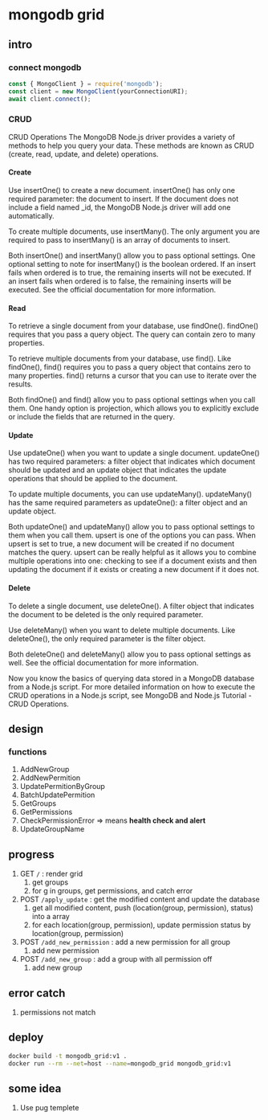 # mongodb grid

## intro

### connect mongodb

``` js
const { MongoClient } = require('mongodb');
const client = new MongoClient(yourConnectionURI);
await client.connect();
```

### CRUD

CRUD Operations
The MongoDB Node.js driver provides a variety of methods to help you query your data. These methods are known as CRUD (create, read, update, and delete) operations.

#### Create

Use insertOne() to create a new document. insertOne() has only one required parameter: the document to insert. If the document does not include a field named _id, the MongoDB Node.js driver will add one automatically.

To create multiple documents, use insertMany(). The only argument you are required to pass to insertMany() is an array of documents to insert.

Both insertOne() and insertMany() allow you to pass optional settings. One optional setting to note for insertMany() is the boolean ordered. If an insert fails when ordered is to true, the remaining inserts will not be executed. If an insert fails when ordered is to false, the remaining inserts will be executed. See the official documentation for more information.

#### Read

To retrieve a single document from your database, use findOne(). findOne() requires that you pass a query object. The query can contain zero to many properties.

To retrieve multiple documents from your database, use find(). Like findOne(), find() requires you to pass a query object that contains zero to many properties. find() returns a cursor that you can use to iterate over the results.

Both findOne() and find() allow you to pass optional settings when you call them. One handy option is projection, which allows you to explicitly exclude or include the fields that are returned in the query.

#### Update

Use updateOne() when you want to update a single document. updateOne() has two required parameters: a filter object that indicates which document should be updated and an update object that indicates the update operations that should be applied to the document.

To update multiple documents, you can use updateMany(). updateMany() has the same required parameters as updateOne(): a filter object and an update object.

Both updateOne() and updateMany() allow you to pass optional settings to them when you call them. upsert is one of the options you can pass. When upsert is set to true, a new document will be created if no document matches the query. upsert can be really helpful as it allows you to combine multiple operations into one: checking to see if a document exists and then updating the document if it exists or creating a new document if it does not.

#### Delete

To delete a single document, use deleteOne(). A filter object that indicates the document to be deleted is the only required parameter.

Use deleteMany() when you want to delete multiple documents. Like deleteOne(), the only required parameter is the filter object.

Both deleteOne() and deleteMany() allow you to pass optional settings as well. See the official documentation for more information.

Now you know the basics of querying data stored in a MongoDB database from a Node.js script. For more detailed information on how to execute the CRUD operations in a Node.js script, see MongoDB and Node.js Tutorial - CRUD Operations.

## design

### functions

1. AddNewGroup
2. AddNewPermition
3. UpdatePermitionByGroup
4. BatchUpdatePermition
5. GetGroups
6. GetPermissions
7. CheckPermissionError => means **health check and alert**
8. UpdateGroupName

## progress

1. GET  `/` : render grid
   1. get groups
   2. for g in groups, get permissions, and catch error
2. POST `/apply_update` : get the modified content and update the database
   1. get all modified content, push (location(group, permission), status) into a array
   2. for each location(group, permission), update permission status by location(group, permission)
3. POST `/add_new_permission` : add a new permission for all group
   1. add new permission
4. POST `/add_new_group` : add a group with all permission off
   1. add new group

## error catch

1. permissions not match

## deploy

``` sh
docker build -t mongodb_grid:v1 . 
docker run --rm --net=host --name=mongodb_grid mongodb_grid:v1
```

## some idea

1. Use pug templete
